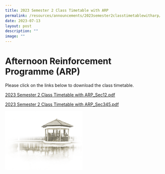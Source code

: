 ```yaml
---
title: 2023 Semester 2 Class Timetable with ARP
permalink: /resources/announcements/2023semester2classtimetablewitharp/
date: 2023-07-13
layout: post
description: ""
image: ""
---
```

# **Afternoon Reinforcement Programme (ARP)**

Please click on the links below to download the class timetable.

[2023 Semester 2 Class Timetable with ARP_Sec12.pdf](/files/ARP%20Schedule/2023%20sem%202%20class%20timetable%20with%20arp_sec12.pdf)

[2023 Semester 2 Class Timetable with ARP_Sec345.pdf](/files/ARP%20Schedule/2023%20sem%202%20class%20timetable%20with%20arp_sec345.pdf)

<img src="/images/pavilion.png" style="width:50%">